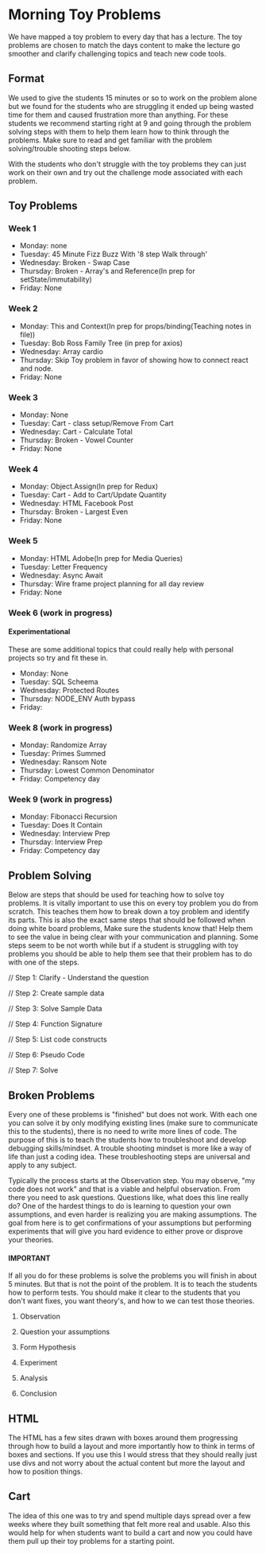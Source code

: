 # Morning Toy Problems
We have mapped a toy problem to every day that has a lecture. The toy problems are chosen to match the days content to make the lecture go smoother and clarify challenging topics and teach new code tools.

## Format
We used to give the students 15 minutes or so to work on the problem alone but we found for the students who are struggling it ended up being wasted time for them and caused frustration more than anything. For these students we recommend starting right at 9 and going through the problem solving steps with them to help them learn how to think through the problems. Make sure to read and get familiar with the problem solving/trouble shooting steps below.

With the students who don't struggle with the toy problems they can just work on their own and try out the challenge mode associated with each problem.

## Toy Problems

### Week 1
  <ul>
    <li>Monday: none</li>
    <li>Tuesday: 45 Minute Fizz Buzz With '8 step Walk through'</li>
    <li>Wednesday: Broken - Swap Case</li>
    <li>Thursday: Broken - Array's and Reference(In prep for setState/immutability)</li>
    <li>Friday: None</li>
  </ul>

### Week 2
<ul>
  <li>Monday: This and Context(In prep for props/binding(Teaching notes in file))</li>
  <li>Tuesday: Bob Ross Family Tree (in prep for axios)</li>
  <li>Wednesday: Array cardio</li>
  <li>Thursday: Skip Toy problem in favor of showing how to connect react and node.</li>
  <li>Friday: None</li>
</ul>

### Week 3
<ul>
  <li>Monday: None</li>
  <li>Tuesday: Cart - class setup/Remove From Cart</li>
  <li>Wednesday: Cart - Calculate Total</li>
  <li>Thursday: Broken - Vowel Counter</li>
  <li>Friday: None</li>
</ul>

### Week 4
<ul>
  <li>Monday: Object.Assign(In prep for Redux)</li>
  <li>Tuesday: Cart - Add to Cart/Update Quantity</li>
  <li>Wednesday: HTML Facebook Post</li>
  <li>Thursday: Broken - Largest Even</li>
  <li>Friday: None</li>
</ul>

### Week 5
<ul>
  <li>Monday: HTML Adobe(In prep for Media Queries)</li>
  <li>Tuesday: Letter Frequency</li>
  <li>Wednesday: Async Await</li>
  <li>Thursday: Wire frame project planning for all day review</li>
  <li>Friday: None</li>
</ul>

### Week 6 (work in progress)
#### Experimentational
<p>These are some additional topics that could really help with personal projects so try and fit these in.</p>
<ul>
  <li>Monday: None</li>
  <li>Tuesday: SQL Scheema</li>
  <li>Wednesday: Protected Routes</li>
  <li>Thursday: NODE_ENV Auth bypass</li>
  <li>Friday:</li>
</ul>

### Week 8 (work in progress)
<ul>
  <li>Monday: Randomize Array</li>
  <li>Tuesday: Primes Summed</li>
  <li>Wednesday: Ransom Note</li>
  <li>Thursday: Lowest Common Denominator</li>
  <li>Friday: Competency day</li>
</ul>

### Week 9 (work in progress)
<ul>
  <li>Monday: Fibonacci Recursion</li>
  <li>Tuesday: Does It Contain</li>
  <li>Wednesday: Interview Prep</li>
  <li>Thursday: Interview Prep</li>
  <li>Friday: Competency day</li>
</ul>

## Problem Solving

Below are steps that should be used for teaching how to solve toy problems. It is vitally important to use this on every toy problem you do from scratch. This teaches them how to break down a toy problem and identify its parts. This is also the exact same steps that should be followed when doing white board problems, Make sure the students know that! Help them to see the value in being clear with your communication and planning. Some steps seem to be not worth while but if a student is struggling with toy problems you should be able to help them see that their problem has to do with one of the steps.

// Step 1: Clarify - Understand the question

// Step 2: Create sample data

// Step 3: Solve Sample Data

// Step 4: Function Signature

// Step 5: List code constructs

// Step 6: Pseudo Code

// Step 7: Solve

## Broken Problems

Every one of these problems is "finished" but does not work. With each one you can solve it by only modifying existing lines (make sure to communicate this to the students), there is no need to write more lines of code. The purpose of this is to teach the students how to troubleshoot and develop debugging skills/mindset. A trouble shooting mindset is more like a way of life than just a coding idea. These troubleshooting steps are universal and apply to any subject.

Typically the process starts at the Observation step. You may observe, "my code does not work" and that is a viable and helpful observation. From there you need to ask questions. Questions like, what does this line really do? One of the hardest things to do is learning to question your own assumptions, and even harder is realizing you are making assumptions. The goal from here is to get confirmations of your assumptions but performing experiments that will give you hard evidence to either prove or disprove your theories.

#### IMPORTANT
If all you do for these problems is solve the problems you will finish in about 5 minutes. But that is not the point of the problem. It is to teach the students how to perform tests. You should make it clear to the students that you don't want fixes, you want theory's, and how to we can test those theories.

1. Observation

2. Question your assumptions

3. Form Hypothesis

4. Experiment

5. Analysis

6. Conclusion

## HTML

The HTML has a few sites drawn with boxes around them progressing through how to build a layout and more importantly how to think in terms of boxes and sections. If you use this I would stress that they should really just use divs and not worry about the actual content but more the layout and how to position things.

## Cart

The idea of this one was to try and spend multiple days spread over a few weeks where they built something that felt more real and usable. Also this would help for when students want to build a cart and now you could have them pull up their toy problems for a starting point.